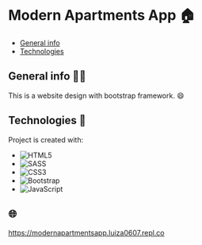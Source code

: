 # Modern Apartments App 🏠

* [General info](#general-info)
* [Technologies](#technologies)

## General info 🧑‍💻
This is a website design with bootstrap framework. 😄
	
## Technologies 🔧
Project is created with:
* ![HTML5](https://img.shields.io/badge/html5-%23E34F26.svg?style=for-the-badge&logo=html5&logoColor=white)
* ![SASS](https://img.shields.io/badge/SASS-hotpink.svg?style=for-the-badge&logo=SASS&logoColor=white)
* ![CSS3](https://img.shields.io/badge/css3-%231572B6.svg?style=for-the-badge&logo=css3&logoColor=white)
* ![Bootstrap](https://img.shields.io/badge/bootstrap-%238511FA.svg?style=for-the-badge&logo=bootstrap&logoColor=white)
* ![JavaScript](https://img.shields.io/badge/javascript-%23323330.svg?style=for-the-badge&logo=javascript&logoColor=%23F7DF1E)
 

## 🌐
https://modernapartmentsapp.luiza0607.repl.co
